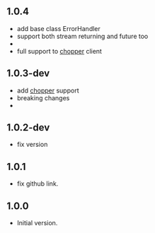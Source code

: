 ## 1.0.4

- add base class ErrorHandler
- support both stream returning and future too
- 
- full support to [chopper](https://pub.dev/packages/chopper) client
## 1.0.3-dev

- add [chopper](https://pub.dev/packages/chopper) support
- breaking changes
- 
## 1.0.2-dev

- fix version

## 1.0.1

- fix github link.

## 1.0.0

- Initial version.
